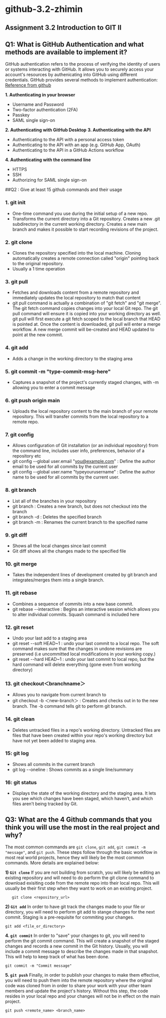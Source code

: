 # github-3.2-zhimin
## Assignment 3.2 Introduction to GIT II

## Q1: What is GitHub Authentication and what methods are available to implement it?
GitHub authentication refers to the process of verifying the identity of users or systems interacting with GitHub. It allows you to securely access your account's resources by authenicating into GitHub using different credentials. GitHub provides several methods to implement authentication: 
[Reference from github]( https://docs.github.com/en/authentication/keeping-your-account-and-data-secure/about-authentication-to-github)

 **1. Authenticating in your browser** 
- Username and Password
- Two-factor authentication (2FA)
- Passkey
- SAML single sign-on

**2. Authenticating with GitHub Desktop**
**3. Authenticating with the API**
- Authenticating to the API with a personal access token
- Authenticating to the API with an app (e.g. GitHub App, OAuth)
- Authenticating to the API in a GitHub Actions workflow

**4. Authenticating with the command line**
- HTTPS
- SSH
- Authorizing for SAML single sign-on


##Q2 : Give at least 15 github commands and their usage
### 1. git init
 - One-time command you use during the initial setup of a new repo. 
 - Transforms the current directory into a Git repository. Creates a new .git subdirectory in the current working directory. Creates a new main branch and makes it possible to start recording revisions of the project.

### 2. git clone <ssh or https of remote repo>
 - Clones the repository specified into the local machine. Cloning automatically creates a remote connection called "origin" pointing back to the original repository.
 - Usually a 1 time operation

### 3. git pull
 - Fetches and downloads content from a remote repository and immediately updates the local repository to match that content
 - git pull command is actually a combination of "git fetch" and "git merge". The git fetch command copies changes into your local Git repo. The git pull command will ensure it is copied into your working directory as well. git pull will first execute a git fetch scoped to the local branch that HEAD is pointed at. Once the content is downloaded, git pull will enter a merge workflow. A new merge commit will be-created and HEAD updated to point at the new commit.

### 4. git add
- Adds a change in the working directory to the staging area

### 5. git commit -m "type-commit-msg-here"
 - Captures a snapshot of the project's currently staged changes, with -m allowing you to enter a commit message

### 6. git push origin main
- Uploads the local repository content to the main branch of your remote repository. This will transfer commits from the local repository to a remote repo.

### 7. git config
- Allows configuration of Git installation (or an individual repository) from the command line, includes user info, preferences, behavior of a repository etc
- git config --global user.email "you@example.com" : Define the author email to be used for all commits by the current user
- git config --global user.name "typeyourusername" : Define the author name to be used for all commits by the current user.

### 8. git branch
- List all of the branches in your repository
- git branch <nameofnewbranch> : Creates a new branch, but does not checkout into the branch
- git branch -d <nameofbranchtodelete> : Deletes the specified branch
- git branch -m <renamebranch> : Renames the current branch to the specified name

### 9. git diff 
- Shows all the local changes since last commit
- Git diff <filename> shows all the changes made to the specified file

### 10. git merge
- Takes the independent lines of development created by git branch and integrates/merges them into a single branch.

### 11. git rebase
- Combines a sequence of commits into a new base commit.
- git rebase --interactive <base> : Begins an interactive session which allows you to alter individual commits. Squash command is included here 

### 12. git reset
- Undo your last add to a staging area
- git reset --soft HEAD~1  : undo your last commit to a local repo. The soft command makes sure that the changes in undone revisions are preserved (i.e uncommitted local modifications in your working copy.)
- git reset --hard HEAD~1 : undo your last commit to local repo, but the hard command will delete everything (gone even from working directory)

### 13. git checkout＜branchname＞
- Allows you to navigate from current branch to <branchname>
- git checkout -b ＜new-branch＞ : Creates and checks out in to the new branch. The -b command tells git to perform git branch. 

### 14. git clean
- Deletes untracked files in a repo's working directory. Untracked files are files that have been created within your repo's working directory but have not yet been added to staging area. 

### 15: git log 
- Shows all commits in the current branch
- git log --oneline : Shows commits as a single line/summary

### 16: git status
- Displays the state of the working directory and the staging area. It lets you see which changes have been staged, which haven’t, and which files aren’t being tracked by Git.

## Q3: What are the 4 Github commands that you think you will use the most in the real project and why? 

The most common commands are `git clone`, `git add`, `git commit -m "message"`, and `git push`. These steps follow through the basic workflow in most real world projects, hence they will likely be the most common commands. More details are explained below: 

**1) `Git clone`**
If you are not building from scratch, you will likely be editing an existing repository and will need to do perform the git clone command to download exisiting code from the remote repo into their local repo. This will usually be their first step when they want to work on an existing project.
```
   git clone <repository_url>
   ```

**2) `Git add`** 
In order to have git track the changes made to your file or directory, you will need to perform git add to stange changes for the next commit. Staging is a pre-requisite for commiting your changes.  
   ```
   git add <file_or_directory>
   ```

**4. `git commit`**
In order to "save" your changes to git, you will need to perform the git commit command. This will create a snapshot of the staged changes and records a new commit in the Git history. Usually, you will include a commit message to describe the changes made in that snapshot. This will help to keep track of what has been done.

   ```
   git commit -m "Commit message"
   ```
**5. `git push`**
Finally, in order to publish your changes to make them effective, you will need to push them into the remote repository where the original code was cloned from in order to share your work with your other team members and update the project's history. Without this step, the code resides in your local repo and your changes will not be in effect on the main project. 

   ```
   git push <remote_name> <branch_name>
   ```
